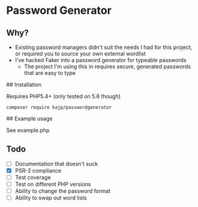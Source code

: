 # Password Generator

## Why?

- Existing password managers didn't suit the needs I had for this project, or required you to source your own external wordlist
- I've hacked Faker into a password generator for typeable passwords
    - The project I'm using this in requires secure, generated passwords that are easy to type

## Installation

Requires PHP5.4+ (only tested on 5.6 though)

```
composer require kajp/passwordgenerator
```

## Example usage

See example.php

## Todo

- [ ] Documentation that doesn't suck
- [x] PSR-2 compliance
- [ ] Test coverage
- [ ] Test on different PHP versions
- [ ] Ability to change the password format
- [ ] Ability to swap out word lists